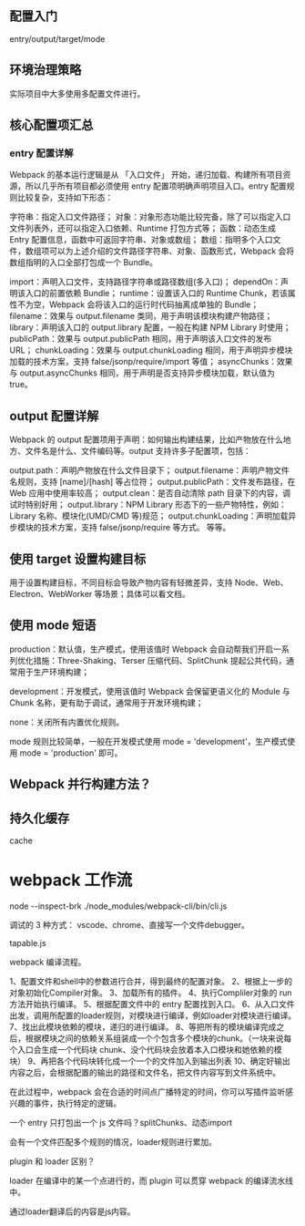 ## 配置入门


entry/output/target/mode

## 环境治理策略

实际项目中大多使用多配置文件进行。

## 核心配置项汇总

### entry 配置详解

Webpack 的基本运行逻辑是从 「入口文件」 开始，递归加载、构建所有项目资源，所以几乎所有项目都必须使用 entry 配置项明确声明项目入口。entry 配置规则比较复杂，支持如下形态：

字符串：指定入口文件路径；
对象：对象形态功能比较完备，除了可以指定入口文件列表外，还可以指定入口依赖、Runtime 打包方式等；
函数：动态生成 Entry 配置信息，函数中可返回字符串、对象或数组；
数组：指明多个入口文件，数组项可以为上述介绍的文件路径字符串、对象、函数形式，Webpack 会将数组指明的入口全部打包成一个 Bundle。


import：声明入口文件，支持路径字符串或路径数组(多入口)；
dependOn：声明该入口的前置依赖 Bundle；
runtime：设置该入口的 Runtime Chunk，若该属性不为空，Webpack 会将该入口的运行时代码抽离成单独的 Bundle；
filename：效果与 output.filename 类同，用于声明该模块构建产物路径；
library：声明该入口的 output.library 配置，一般在构建 NPM Library 时使用；
publicPath：效果与 output.publicPath 相同，用于声明该入口文件的发布 URL；
chunkLoading：效果与 output.chunkLoading 相同，用于声明异步模块加载的技术方案，支持 false/jsonp/require/import 等值；
asyncChunks：效果与 output.asyncChunks 相同，用于声明是否支持异步模块加载，默认值为 true。


## output 配置详解

Webpack 的 output 配置项用于声明：如何输出构建结果，比如产物放在什么地方、文件名是什么、文件编码等。output 支持许多子配置项，包括：

output.path：声明产物放在什么文件目录下；
output.filename：声明产物文件名规则，支持 [name]/[hash] 等占位符；
output.publicPath：文件发布路径，在 Web 应用中使用率较高；
output.clean：是否自动清除 path 目录下的内容，调试时特别好用；
output.library：NPM Library 形态下的一些产物特性，例如：Library 名称、模块化(UMD/CMD 等)规范；
output.chunkLoading：声明加载异步模块的技术方案，支持 false/jsonp/require 等方式。
等等。


## 使用 target 设置构建目标

用于设置构建目标，不同目标会导致产物内容有轻微差异，支持 Node、Web、Electron、WebWorker 等场景；具体可以看文档。


## 使用 mode 短语

production：默认值，生产模式，使用该值时 Webpack 会自动帮我们开启一系列优化措施：Three-Shaking、Terser 压缩代码、SplitChunk 提起公共代码，通常用于生产环境构建；

development：开发模式，使用该值时 Webpack 会保留更语义化的 Module 与 Chunk 名称，更有助于调试，通常用于开发环境构建；

none：关闭所有内置优化规则。

mode 规则比较简单，一般在开发模式使用 mode = 'development'，生产模式使用 mode = 'production' 即可。



## Webpack 并行构建方法？



## 持久化缓存

cache


# webpack 工作流

node --inspect-brk ./node_modules/webpack-cli/bin/cli.js

调试的 3 种方式： vscode、chrome、直接写一个文件debugger。


tapable.js


webpack 编译流程。

1、配置文件和shell中的参数进行合并，得到最终的配置对象。
2、根据上一步的对象初始化Compiler对象。
3、加载所有的插件。
4、执行Compliler对象的 run 方法开始执行编译。
5、根据配置文件中的 entry 配置找到入口。
6、从入口文件出发，调用所配置的loader规则，对模块进行编译，例如loader对模块进行编译。
7、找出此模块依赖的模块，递归的进行编译。
8、等把所有的模块编译完成之后，根据模块之间的依赖关系组装成一个个包含多个模块的chunk。（一块来说每个入口会生成一个代码块 chunk、没个代码块会放着本入口模块和她依赖的模块）
9、再把各个代码块转化成一个一个的文件加入到输出列表
10、确定好输出内容之后，会根据配置的输出的路径和文件名，把文件内容写到文件系统中。

在此过程中，webpack 会在合适的时间点广播特定的时间，你可以写插件监听感兴趣的事件，执行特定的逻辑。


一个 entry 只打包出一个 js 文件吗？splitChunks、动态import

会有一个文件匹配多个规则的情况，loader规则进行累加。

plugin 和 loader 区别？

loader 在编译中的某一个点进行的，而 plugin 可以贯穿 webpack 的编译流水线中。

通过loader翻译后的内容是js内容。
